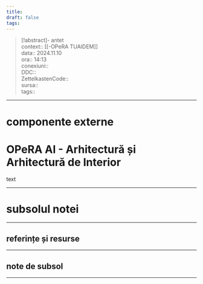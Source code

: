 ```yaml
---
title: 
draft: false
tags:
---
```

> [!abstract]- antet  
> context:: [[-OPeRA TUAIDEM]]  
> data:: 2024.11.10  
> ora:: 14:13  
> conexiuni::  
> DDC::  
> ZettelkastenCode::  
> sursa::  
> tags::  


---

# componente externe  

  
# OPeRA AI - Arhitectură și Arhitectură de Interior  

text  


---
# subsolul notei
---
## referințe și resurse


---
## note de subsol
---



